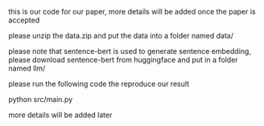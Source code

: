 this is our code for our paper, more details will be added once the paper is accepted

please unzip the data.zip and put the data into a folder named data/

please note that sentence-bert is used to generate sentence embedding, please download sentence-bert from huggingface and put in a folder named llm/

please run the following code the reproduce our result

python src/main.py

more details will be added later
